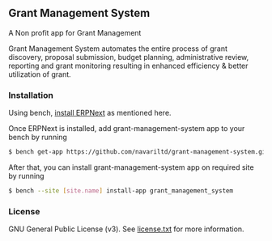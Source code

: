 ## Grant Management System

A Non profit app for Grant Management

Grant Management System automates the entire process of grant discovery, proposal submission, budget planning, administrative review, reporting and grant monitoring resulting in enhanced efficiency & better utilization of grant.

### Installation

Using bench, [install ERPNext](https://github.com/frappe/bench#installation) as mentioned here.

Once ERPNext is installed, add grant-management-system app to your bench by running

```sh
$ bench get-app https://github.com/navariltd/grant-management-system.git
```

After that, you can install grant-management-system app on required site by running

```sh
$ bench --site [site.name] install-app grant_management_system
```

### License

GNU General Public License (v3). See [license.txt](https://github.com/navariltd/grant-management-system/blob/master/license.txt) for more information.